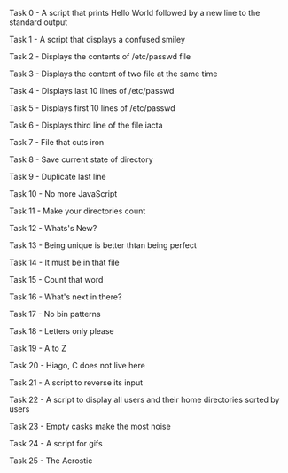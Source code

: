 Task 0 - A script that prints Hello World followed by a new line to the standard output

Task 1 - A script that displays a confused smiley

Task 2 - Displays the contents of /etc/passwd file

Task 3 - Displays the content of two file at the same time

Task 4 - Displays last 10 lines of /etc/passwd

Task 5 - Displays first 10 lines of /etc/passwd

Task 6 - Displays third line of the file iacta

Task 7 - File that cuts iron

Task 8 - Save current state of directory

Task 9 - Duplicate last line

Task 10 - No more JavaScript

Task 11 - Make your directories count

Task 12 - Whats's New?

Task 13 - Being unique is better thtan being perfect

Task 14 - It must be in that file

Task 15 - Count that word

Task 16 - What's next in there?

Task 17 - No bin patterns

Task 18 - Letters only please

Task 19 - A to Z

Task 20 - Hiago, C does not live here

Task 21 - A script to reverse its input

Task 22 - A script to display all users and their home directories sorted by users

Task 23 - Empty casks make the most noise

Task 24 - A script for gifs

Task 25 - The Acrostic


